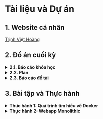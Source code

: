 # Tài liệu và Dự án
## 1. Website cá nhân 
[Trịnh Việt Hoàng](https://hoangh-e.github.io/hoang2215.github.io/)

## 2. Đồ án cuối kỳ
<details>
<summary><strong>
2.1. Báo cáo khóa học </strong></summary>

- **2025 Master Langchain and Ollama - Chatbot, RAG and Agents**
  - ***[Xem nguôn khóa học](https://www.udemy.com/course/ollama-and-langchain)***
  - Bảng tiến độ khóa học:

| Phần | Tiêu đề | Tóm tắt | Báo cáo | Tình trạng | Tuần dự kiến hoàn thành | Ngày hoàn thành |
| :----: | :-------------------------------------- | :------------------------------------------------ | :-----------------: | :-: | :----------: | :--------------: |
| 1 | Introduction | ... | [Xem báo cáo](https://docs.google.com/document/d/1aH-H-tzH_J9d2SGxhhxJtGjHnff6FVRfHXcjTEgYP-Q/edit?usp=drive_link) | ✅ | Không rõ | Không rõ |
| 2 | Ollama Setup | Giới thiệu và thao tác cơ bản với Ollama | [Xem báo cáo](https://docs.google.com/document/d/17X0B2HStyMoTNf4hsR_H8ad_7fGW0pE0_naKsNGGCGs/edit?usp=drive_link) |  ✅ | Tuần 7 | 23/03 |
| 3 | Getting Started with Langchain | Giới thiệu và thao tác cơ bản với LangChain | [Xem báo cáo](https://docs.google.com/document/d/17X0B2HStyMoTNf4hsR_H8ad_7fGW0pE0_naKsNGGCGs/edit?usp=drive_link) | ✅ |Tuần 7  | 25/03 |
| 4 | Chat Prompt Templates | ... | ... | ... | Tuần 7 | ... |
| 5 | Chains | ... | ... | ... | Tuần 8 | ... |
| 6 | Output Parsing | ... | ... | ... | Tuần 8 | ... |
| 7 | Chat Message Memory | ... | ... | ... | Tuần 8 | ... |
| 8 | Make Your Own Chatbot Application | ... | ... | ... | Tuần 8 | ... |
| 9 | Document Loaders | ... | ... | ... | Tuần 8 | ... |
| 10 | Document Loaders | ... | ... | ... | Tuần 8 | ... |
| 11 | Document Loaders | ... | ... | ... | Tuần 9 | ... |
| 12 | Document Loaders | ... | ... | ... | Tuần 9 | ... |
| 13 | Vector Stores and Retrievals | ... | ... | ... | Tuần 9 | ... |
| 14 | RAG | ... | ... | ... | Tuần 9 | ... |
| 15 | Tool and Function Calling | ... | ... | ... | Tuần 9 | ... |
| 16 | Agents | ... | ... | ... | Tuần 9 | ... |
| 17 | Text to MySQL Queries | ... | ... | ... | Tuần 9 | ... |
| 18 | Linkedin Profile Scraping Using LLM | ... | ... | ... | Tuần 10 | ... |
| 19 | Resume Parsing with LLM | ... | ... | ... | Tuần 10 | ... |
| 20 | Deploy Resume Parser LLM Application in Production | ... | ... | ... | Tuần 10 | ... |
| Bổ sung 1 | Run Deep Seek RI Models Locally with Ollama | ... | ... | ... | Tuần 10 | ... |
</details>

<details>
<summary><strong>
2.2. Plan</strong></summary>
  
- **Tuần 7 (19/3):** [Bản kế hoạch test](LINK) 
</details>


<details>
<summary><strong>
2.3. Báo cáo đề tài</strong></summary>

- **Tuần 8 (26/03):** [Xem báo cáo](https://docs.google.com/document/d/1Z3j6DOO6WIo9TrRQW9gSofPoqVOvG2SwItORVtq9jso/edit?usp=sharing) ✅
</details>

## 3. Bài tập và Thực hành

  <details>
<summary> <strong>Thưc hành 1: Quá trình tìm hiểu về Docker</strong></summary>

- **Introduction to Docker Containerization & Microservices 2024-11**
  - ***[Xem nguồn khóa học](https://www.udemy.com/course/introduction-to-docker-containerization-microservices-t)***
  - Bang tiến độ khóa học:



| Phần | Tiêu đề | Tóm tắt | Báo cáo | Tình trạng | Tuần dự kiến hoàn thành | Ngày hoàn thành |
| :---: | :-------------------------------------- | :------------------------------------------------ | :-----------------: | :-: | :----------: | :--------------: |
| 1 | Introduction to Docker | Giới thiệu tổng quan về Docker | [Xem báo cáo](https://docs.google.com/document/d/1SkAjOFJ4I-6I17GPa-a94Y4pEKO_iHnum37CKXRQBP0/edit?usp=sharing) | ✅ | Không rõ | Không rõ |
| 2 | Docker Fundamentals | Các khái niệm cơ bản về Docker | [Xem báo cáo](https://docs.google.com/document/d/1svpSCJbmZBqzjjSbfIu6W5atB2k8xBDGozvCgqlvGGg/edit?usp=drive_link) | ⏳ | Tuần 7 | ... |
| 3 | Docker Compose and Multi-Container Applications | Hướng dẫn sử dụng Docker Compose | [Xem báo cáo](https://docs.google.com/document/d/15Ua8gHtKHRgwut9crGyBVGM_vDlykKDoOIeZCiApXK8/edit?usp=drive_link) | ⏳ | Tuần 7 | ... |
| 4 | Docker for Development | Ứng dụng Docker trong phát triển phần mềm | [Xem báo cáo](https://docs.google.com/document/d/1xn2lwC9RKWbhJEo4aE0WwHLN30d3Q1_B19B7dUbnOZU/edit?usp=drive_link) | ⏳ | Tuần 7 | ... |
| 5 | Security in Docker | Các vấn đề bảo mật trong Docker | [Xem báo cáo](https://docs.google.com/document/d/1t27mPw7M46d5cTIGsjFkzh5hxaQd3pDRz0ZPl4EmoB0/edit?usp=drive_link) | ⏳ | Tuần 7 | ... |
| 6 | Advanced Docker Techniques | Các kỹ thuật Docker nâng cao | [Xem báo cáo](https://docs.google.com/document/d/1YT4rk1JQgvMHd-E6Ols9iQO91OeEM3_CZaL4XUt0KHY/edit?usp=drive_link) | ⏳ | Tuần 8 | ... |
| 7 | Docker and Microservices | Triển khai Microservices với Docker | [Xem báo cáo](https://docs.google.com/document/d/1aoxoiYycZAd3gxcebBlGyLDz7WG31Y96LPNANPkzAjY/edit?usp=drive_link) | ⏳ | Tuần 8 | ... |

  </details>
  <details>
<summary> <strong>Thực hành 2: Webapp Monolithic</strong></summary>

[GitHub Repository test](LINK)
  </details>
